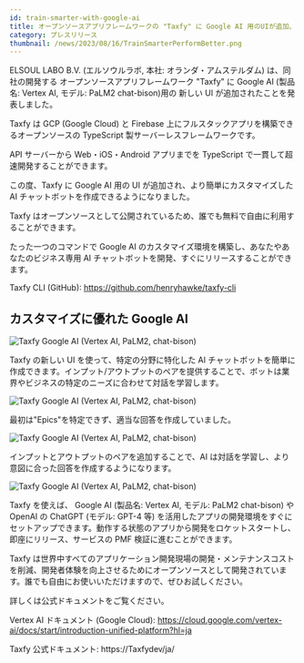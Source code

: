 ```yaml
---
id: train-smarter-with-google-ai
title: オープンソースアプリフレームワークの "Taxfy" に Google AI 用のUIが追加、よりカスタマイズが簡単になりました
category: プレスリリース
thumbnail: /news/2023/08/16/TrainSmarterPerformBetter.png
---
```


ELSOUL LABO B.V. (エルソウルラボ, 本社: オランダ・アムステルダム) は、同社の開発する オープンソースアプリフレームワーク "Taxfy" に Google AI (製品名: Vertex AI, モデル: PaLM2 chat-bison)用の 新しい UI が追加されたことを発表しました。

Taxfy は GCP (Google Cloud) と Firebase 上にフルスタックアプリを構築できるオープンソースの TypeScript 製サーバーレスフレームワークです。

API サーバーから Web・iOS・Android アプリまでを TypeScript で一貫して超速開発することができます。

この度、Taxfy に Google AI 用の UI が追加され、より簡単にカスタマイズした AI チャットボットを作成できるようになりました。

Taxfy はオープンソースとして公開されているため、誰でも無料で自由に利用することができます。

たった一つのコマンドで Google AI のカスタマイズ環境を構築し、あなたやあなたのビジネス専用 AI チャットボットを開発、すぐにリリースすることができます。

Taxfy CLI (GitHub): https://github.com/henryhawke/taxfy-cli

## カスタマイズに優れた Google AI

![Taxfy Google AI (Vertex AI, PaLM2, chat-bison)](/news/2023/08/16/VertexAIChat1JA.png)

Taxfy の新しい UI を使って、特定の分野に特化した AI チャットボットを簡単に作成できます。インプット/アウトプットのペアを提供することで、ボットは業界やビジネスの特定のニーズに合わせて対話を学習します。

![Taxfy Google AI (Vertex AI, PaLM2, chat-bison)](/news/2023/08/16/VertexAIChat2JA.png)

最初は"Epics"を特定できず、適当な回答を作成していました。

![Taxfy Google AI (Vertex AI, PaLM2, chat-bison)](/news/2023/08/16/VertexAIChat3JA.png)

インプットとアウトプットのペアを追加することで、AI は対話を学習し、より意図に合った回答を作成するようになります。

![Taxfy Google AI (Vertex AI, PaLM2, chat-bison)](/news/2023/08/16/VertexAIChat4JA.png)

Taxfy を使えば、 Google AI (製品名: Vertex AI, モデル: PaLM2 chat-bison) や OpenAI の ChatGPT (モデル: GPT-4 等) を活用したアプリの開発環境をすぐにセットアップできます。動作する状態のアプリから開発をロケットスタートし、即座にリリース、サービスの PMF 検証に進むことができます。

Taxfy は世界中すべてのアプリケーション開発現場の開発・メンテナンスコストを削減、開発者体験を向上させるためにオープンソースとして開発されています。誰でも自由にお使いいただけますので、ぜひお試しください。

詳しくは公式ドキュメントをご覧ください。

Vertex AI ドキュメント (Google Cloud): https://cloud.google.com/vertex-ai/docs/start/introduction-unified-platform?hl=ja

Taxfy 公式ドキュメント: https://Taxfydev/ja/
